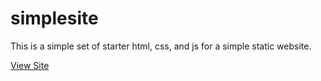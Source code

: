 # simplesite
This is a simple set of starter html, css, and js for a simple static website.

[View Site](https://takyyttik.github.io/simplesite)